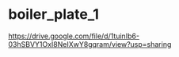 # boiler_plate_1
https://drive.google.com/file/d/1tuinIb6-03hSBVY1OxI8NeIXwY8gqram/view?usp=sharing
